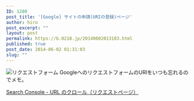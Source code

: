 ```yaml
---
ID: 1280
post_title: '[Google] サイトの申請(URIの登録)ページ'
author: hiro
post_excerpt: ""
layout: post
permalink: https://b.0218.jp/20140602013103.html
published: true
post_date: 2014-06-02 01:31:03
slug: ""
---
```

<img src="[cfview name='img_1']" class="img-thumbnail" alt="リクエストフォーム">
GoogleへのリクエストフォームのURIをいつも忘れるのでメモ。

<a href="https://www.google.com/webmasters/tools/submit-url?hl=ja">Search Console - URL のクロール（リクエストページ）</a>
